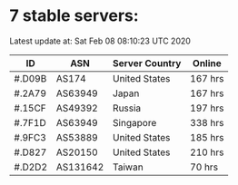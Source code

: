 # 7 stable servers:

Latest update at: Sat Feb 08 08:10:23 UTC 2020

| ID | ASN | Server Country | Online |
| -- | --- | -------------- | ------ |
| #.D09B | AS174 | United States | 167 hrs |
| #.2A79 | AS63949 | Japan | 167 hrs |
| #.15CF | AS49392 | Russia | 197 hrs |
| #.7F1D | AS63949 | Singapore | 338 hrs |
| #.9FC3 | AS53889 | United States | 185 hrs |
| #.D827 | AS20150 | United States | 210 hrs |
| #.D2D2 | AS131642 | Taiwan | 70 hrs |

